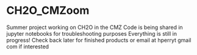 # CH2O_CMZoom
Summer project working on CH2O in the CMZ
Code is being shared in jupyter notebooks for troubleshooting purposes
Everything is still in progress! Check back later for finished products or email at hperryt <at> gmail <dot> com if interested 
